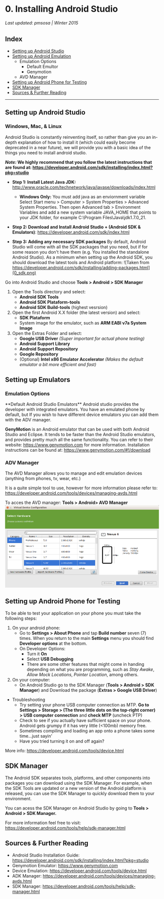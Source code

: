 <h1>0. Installing Android Studio</h1>
<h6>Last updated: pmsosa | Winter 2015</h6>
<h2 id="0_index">Index</h2>


- [Setting up Android Studio](#0_androidStudio)
- [Setting up Android Emulation](#0_emulator)
	- Emulation Options
		- Default Emultor
		- Genymotion
	- AVD Manager
- [Setting up Android Phone for Testing](#0_phone)
- [SDK Manager](#0_sdkManager)
- [Sources & Further Reading](#0_sources)

---


<h2 id="0_androidStudio">Setting up Android Studio</h2>

<h3>Windows, Mac, & Linux</h3>

Android Studio is constantly reinventing itself, so rather than give you an in-depth explanation of how to install it (which could easily become deprecated in a near future), we will provide you with a basic idea of the things you need to install android studio.

***Note:* We highly recommend that you follow the latest instructions that are found at: https://developer.android.com/sdk/installing/index.html?pkg=studio**

- **Step 1: Install Latest Java JDK:** http://www.oracle.com/technetwork/java/javase/downloads/index.html
	- **Windows Only:** You must add java as an enviornment variable
		Select Start menu > Computer > System Properties > Advanced System Properties.
		Then open Advanced tab > Environment Variables and add a new system variable JAVA_HOME that points to your JDK folder, for example C:\Program Files\Java\jdk1.7.0_21.
		
- **Step 2: Download and Install Android Studio + (Android SDK & Emulators)**: https://developer.android.com/sdk/index.html

- **Step 3: Adding any necessary SDK packages**
By default, Android Studio will come with all the SDK packages that you need, but if for some reason you don't have them (e.g. You installed the standalone Android Studio). As a minimum when setting up the Android SDK, you should download the latest tools and Android platform:
![Taken from https://developer.android.com/sdk/installing/adding-packages.html](0_sdk.png)

Go into Android Studio and choose **Tools > Android > SDK Manager**

1. Open the Tools directory and select:
	- **Android SDK Tools** 
	- **Android SDK Plataform-tools**
	- **Android SDK Build-tools** (highest vesrsion)
2. Open the first Android X.X folder (the latest version) and select:
	- **SDK Plataform**
	- System image for the emulator, such as **ARM EABI v7a System Image**
3. Open the Extras Folder and select:
	- **Google USB Driver** *(Super important for actual phone testing)*
	- **Android Support Library**
	- **Android Support Repository**
	- **Google Repository**
	- (Optional) **Intel x86 Emulator Accelerator** *(Makes the default emulator a bit more efficient and fast)*
	

<h2 id="0_emulator">Setting up Emulators</h2>
<h3>Emulation Options</h3>
**Default Android Studio Emulators** Android studio provides the developer with integrated emulators. You have an emulated phone by default, but If you wish to have different device emulators you can add them with the ADV manager.

**GenyMotion** is an Android emulator that can be used with both Android Studio and Eclipse. It tends to be faster than the Android Studio emulators, and provides pretty much all the same functionality. You can refer to their website: https://www.genymotion.com for more information.
Installation instructions can be found at: https://www.genymotion.com/#!/download

<h3>ADV Manager</h3>
The AVD Manager allows you to manage and edit emulation devices (anything from phones, tv, wear, etc.)

It is a quite simple tool to use, however for more information please refer to: https://developer.android.com/tools/devices/managing-avds.html

To acces the AVD manager:  **Tools > Android> AVD Manager**
![Taken from KonukoII](0_avdm.png)

<h2 id="0_phone">Setting up Android Phone for Testing</h2>

To be able to test your application on your phone you must take the following steps:
1. On your android phone:
	- Go to **Settings > About Phone** and tap **Build number** seven (7) times. When you return to the main **Settings** menu you should find **Developer options** at the bottom.
	- On Developer Options:
		- Turn it **On**
		- Select **USB Debugging**
		- There are some other features that might come in handing depending on what you are programming, such as *Stay Awake*, *Allow Mock Locations*, *Pointer Location*, among others.
2. On your computer:
	- On Android Studio go to the SDK Manager (**Tools > Android > SDK Manager**) and Download the package (**Extras > Google USB Driver**)


- Troubleshooting
	- Try setting your phone USB computer connection as MTP. **Go to Settings > Storage > (The three little dots on the top-right corner) > USB computer connection** and **check MTP** (uncheck PTP)
	- Check to see if you actually have sufficient space on your phone. Android gets grumpy if it has very little (<100mb) memory free.
	- Sometimes compiling and loading an app onto a phone takes some time...just sayin'
	- Have you tried turning it on and off again?

More info: https://developer.android.com/tools/device.html

<h2 id="0_sdkManager">SDK Manager</h2>

The Android SDK separates tools, platforms, and other components into packages you can download using the SDK Manager. For example, when the SDK Tools are updated or a new version of the Android platform is released, you can use the SDK Manager to quickly download them to your environment.

You can acess the SDK Manager on Android Studio by going to **Tools > Android > SDK Manager.**
	
For more information feel free to visit: https://developer.android.com/tools/help/sdk-manager.html

<h2 id="0_sources">Sources & Further Reading</h2>

- Android Studio Installation Guide: https://developer.android.com/sdk/installing/index.html?pkg=studio
- Genymotion Emulator: https://www.genymotion.com
- Device Emulation: https://developer.android.com/tools/device.html
- ADK Manager: https://developer.android.com/tools/devices/managing-avds.html
- SDK Manager: https://developer.android.com/tools/help/sdk-manager.html

<!--pmsosa CS56 Winter 2015-->
